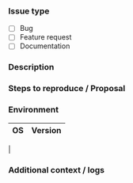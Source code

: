 <!-- Remove this file once all consumers support Issue Forms -->
### Issue type

* [ ] Bug
* [ ] Feature request
* [ ] Documentation

### Description

### Steps to reproduce / Proposal

### Environment

OS | Version
---|---
   |

### Additional context / logs
